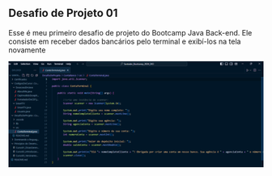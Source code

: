## Desafio de Projeto 01
<p>Esse é meu primeiro desafio de projeto do Bootcamp Java Back-end. Ele consiste em receber dados bancários pelo terminal e exibí-los na tela novamente</p>
<img src="/img_readme/desafioDeProjeto01.png">
